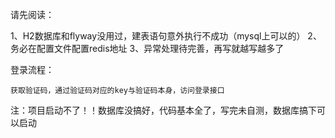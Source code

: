 
请先阅读：


1、H2数据库和flyway没用过，建表语句意外执行不成功（mysql上可以的）
2、务必在配置文件配置redis地址
3、异常处理待完善，再写就越写越多了


登录流程：

	获取验证码，通过验证码对应的key与验证码本身，访问登录接口
	


注：项目启动不了！！数据库没搞好，代码基本全了，写完未自测，数据库搞下可以启动